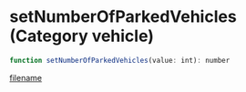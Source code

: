 # setNumberOfParkedVehicles (Category vehicle)

```js
function setNumberOfParkedVehicles(value: int): number
```

[filename](setNumberOfParkedVehicles_m.md ':include')